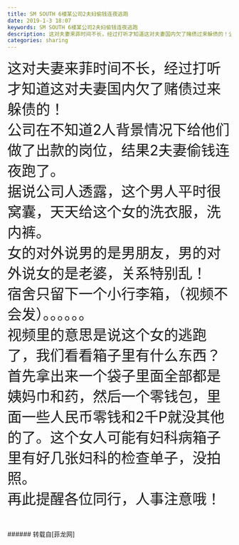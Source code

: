 ```yaml
---
title: SM SOUTH 6楼某公司2夫妇偷钱连夜逃跑
date: 2019-1-3 18:07
keywords: SM SOUTH 6楼某公司2夫妇偷钱连夜逃跑
description: 这对夫妻来菲时间不长，经过打听才知道这对夫妻国内欠了赌债过来躲债的！公司在不知道2人背景情况下给他们做了出款的岗位，结果2夫妻偷钱连夜跑了。据说公司人透露，这个男人平时很窝囊，天天给这个女的洗衣服，洗内裤。女的对外说男的是男朋友，男的对外说女的是老婆，关系特别乱！宿舍只留下一个小行李箱，（视频不会发）。。。。。。视频里的意思是说这个女的逃跑了，我们看看箱子里有什么东西？首先拿出来一个袋子里面全部都是姨妈巾和药，然后一个零钱包，里面一些人民币零钱和2千P就没其他的了。这个女人可能有妇科病箱子里有好几张妇科的检查单子，没拍照。再此提醒各位同行，人事注意哦！
categories: sharing
---
```

<td class="t_f" id="postmessage_2610145">

<font size="6">这对夫妻来菲时间不长，经过打听才知道这对夫妻国内欠了赌债过来躲债的！</font><br/>
<font size="6">公司在</font><font size="6">不知道2人背景情况下给他们做了出款的岗位，结果2夫妻偷钱连夜跑了。</font><br/>
<font size="6">据说公司人透露，这个男人平时很窝囊，天天给这个女的洗衣服，洗内裤。</font><br/>
<font size="6">女的对外说男的是男朋友，男的对外说女的是老婆，关系特别乱！</font><br/>
<font size="6">宿舍只留下一个小行李箱，（视频不会发）。。。。。。</font><br/>
<font size="6">视频里的意思是说这个女的逃跑了，</font><font size="6">我们看看箱子里有什么东西？</font><br/>
<font size="6">首先拿出来一个袋子里面全部都是姨妈巾和药，然后一个零钱包，里面一些人民币零钱和2千P就没其他的了。这个女人可能有妇科病箱子里</font><font size="6">有好几张妇科的检查单子，没拍照。</font><br/>
<font size="6">再此提醒各位同行，人事注意哦！</font><br/>
<br/>
<br/>
</td>
###### 转载自[菲龙网]